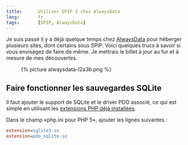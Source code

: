```yaml
--- 
title:      Utiliser SPIP 3 chez AlwaysData 
lang:       fr 
tags:       [SPIP, AlwaysData]
---
```


Je suis passé il y a déjà quelque temps chez [AlwaysData](https://www.alwaysdata.com/) pour héberger plusieurs sites, dont certains sous SPIP. Voici quelques trucs à savoir si vous envisagez de faire de même. Je mettrais le billet à jour au fur et à mesure de mes découvertes.

<figure class="one-fourth right">
  {% picture alwaysdata-l2a3b.png %}
</figure>

## Faire fonctionner les sauvegardes SQLite

Il faut ajouter le support de SQLite et le driver PDO associé, ce qui est simple en utilisant les [extensions PHP déjà installées](http://wiki.alwaysdata.com/wiki/Activer_une_extension_PHP_pr%C3%A9-install%C3%A9e).

Dans le champ «php.ini pour PHP 5», ajouter les lignes suivantes :

~~~ ini
extension=sqlite3.so
extension=pdo_sqlite.so
~~~
